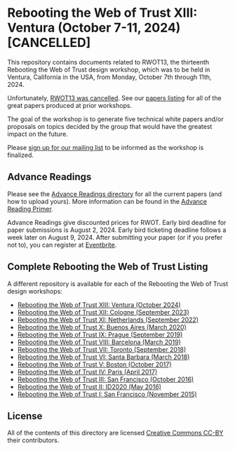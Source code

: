 # Rebooting the Web of Trust XIII: Ventura (October 7-11, 2024) [CANCELLED]

This repository contains documents related to RWOT13, the thirteenth
Rebooting the Web of Trust design workshop, which was to be held in
Ventura, California in the USA, from Monday, October 7th through 11th,
2024.

Unfortunately, [RWOT13 was cancelled](https://www.weboftrust.info/rwot%20workshop/rwot13-cancelled/). See our [papers listing](https://www.weboftrust.info/papers/) for all of the great papers produced at prior workshops.

The goal of the workshop is to generate five technical white papers
and/or proposals on topics decided by the group that would have the
greatest impact on the future.

Please [sign up for our mailing
list](https://www.weboftrust.info/subscribe/) to be informed as the
workshop is finalized.

## Advance Readings

Please see the [Advance Readings directory](./advance-readings) for all the current papers (and how to upload yours). More information can be found in the [Advance Reading Primer](./advance-readings/advance-reading-primer.md).

Advance Readings give discounted prices for RWOT. Early bird deadline for paper submissions is August 2, 2024. Early bird ticketing deadline follows a week later on August 9, 2024. After submitting your paper (or if you prefer not to), you can register at [Eventbrite](https://www.eventbrite.com/e/rebooting-the-web-of-trust-13-2024-ventura-tickets-881441755017).

## Complete Rebooting the Web of Trust Listing

A different repository is available for each of the Rebooting the Web of Trust design workshops:

* [Rebooting the Web of Trust XIII: Ventura (October 2024)](https://github.com/WebOfTrustInfo/rwot13-ventura)
* [Rebooting the Web of Trust XII: Cologne (September 2023)](https://github.com/WebOfTrustInfo/rwot12-cologne)
* [Rebooting the Web of Trust XI: Netherlands (September 2022)](https://github.com/WebOfTrustInfo/rwot11-netherlands)
* [Rebooting the Web of Trust X: Buenos Aires (March 2020)](https://github.com/WebOfTrustInfo/rwot10-buenosaires)
* [Rebooting the Web of Trust IX: Prague (September 2019)](https://github.com/WebOfTrustInfo/rwot9-prague)
* [Rebooting the Web of Trust VIII: Barcelona (March 2019)](https://github.com/WebOfTrustInfo/rwot8-barcelona)
* [Rebooting the Web of Trust VII: Toronto (September 2018)](https://github.com/WebOfTrustInfo/rwot7-fall2018)
* [Rebooting the Web of Trust VI: Santa Barbara (March 2018)](https://github.com/WebOfTrustInfo/rebooting-the-web-of-trust-spring2018)
* [Rebooting the Web of Trust V: Boston (October 2017)](https://github.com/WebOfTrustInfo/rebooting-the-web-of-trust-fall2017)
* [Rebooting the Web of Trust IV: Paris (April 2017)](https://github.com/WebOfTrustInfo/rebooting-the-web-of-trust-spring2017)
* [Rebooting the Web of Trust III: San Francisco (October 2016)](https://github.com/WebOfTrustInfo/rebooting-the-web-of-trust-fall2016)
* [Rebooting the Web of Trust II: ID2020 (May 2016)](https://github.com/WebOfTrustInfo/ID2020DesignWorkshop)
* [Rebooting the Web of Trust I: San Francisco (November 2015)](https://github.com/WebOfTrustInfo/rebooting-the-web-of-trust)

## License

All of the contents of this directory are licensed [Creative Commons CC-BY](https://github.com/WebOfTrustInfo/rebooting-the-web-of-trust/blob/master/final-documents/LICENSE-CC-BY-4.0.md) their contributors.

